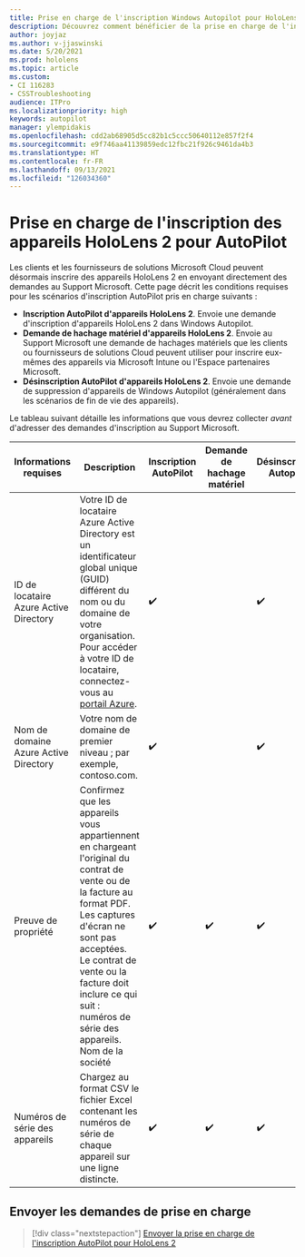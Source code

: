 ```yaml
---
title: Prise en charge de l'inscription Windows Autopilot pour HoloLens 2
description: Découvrez comment bénéficier de la prise en charge de l'inscription Autopilot sur les appareils HoloLens 2.
author: joyjaz
ms.author: v-jjaswinski
ms.date: 5/20/2021
ms.prod: hololens
ms.topic: article
ms.custom:
- CI 116283
- CSSTroubleshooting
audience: ITPro
ms.localizationpriority: high
keywords: autopilot
manager: ylempidakis
ms.openlocfilehash: cdd2ab68905d5cc82b1c5ccc50640112e857f2f4
ms.sourcegitcommit: e9f746aa41139859edc12fbc21f926c9461da4b3
ms.translationtype: HT
ms.contentlocale: fr-FR
ms.lasthandoff: 09/13/2021
ms.locfileid: "126034360"
---
```

# <a name="hololens-2-registration-support-for-autopilot"></a>Prise en charge de l'inscription des appareils HoloLens 2 pour AutoPilot

Les clients et les fournisseurs de solutions Microsoft Cloud peuvent désormais inscrire des appareils HoloLens 2 en envoyant directement des demandes au Support Microsoft. Cette page décrit les conditions requises pour les scénarios d'inscription AutoPilot pris en charge suivants :

- **Inscription AutoPilot d'appareils HoloLens 2**. Envoie une demande d'inscription d'appareils HoloLens 2 dans Windows Autopilot.
- **Demande de hachage matériel d'appareils HoloLens 2**. Envoie au Support Microsoft une demande de hachages matériels que les clients ou fournisseurs de solutions Cloud peuvent utiliser pour inscrire eux-mêmes des appareils via Microsoft Intune ou l'Espace partenaires Microsoft.
- **Désinscription AutoPilot d'appareils HoloLens 2**. Envoie une demande de suppression d'appareils de Windows Autopilot (généralement dans les scénarios de fin de vie des appareils).

Le tableau suivant détaille les informations que vous devrez collecter *avant* d'adresser des demandes d'inscription au Support Microsoft.

| Informations requises | Description | Inscription AutoPilot  | Demande de hachage matériel | Désinscription Autopilot |
------------|-------------------------------|--------------------------------------------------|------------------------------|--------------------------------|
|  ID de locataire Azure Active Directory    |    Votre ID de locataire Azure Active Directory est un identificateur global unique (GUID) différent du nom ou du domaine de votre organisation.    Pour accéder à votre ID de locataire, connectez-vous au [portail Azure](https://portal.azure.com/#blade/Microsoft_AAD_IAM/ActiveDirectoryMenuBlade/Properties).    |     ✔️                         |                              |                         ✔️                        |
|  Nom de domaine Azure Active Directory    |   Votre nom de domaine de premier niveau ; par exemple, contoso.com.    |     ✔️                         |                              |                         ✔️                        |
|  Preuve de propriété    |   Confirmez que les appareils vous appartiennent en chargeant l'original du contrat de vente ou de la facture au format PDF. Les captures d'écran ne sont pas acceptées. Le contrat de vente ou la facture doit inclure ce qui suit : numéros de série des appareils. Nom de la société     |     ✔️                         |              ✔️                |                         ✔️                        |
|  Numéros de série des appareils    |   Chargez au format CSV le fichier Excel contenant les numéros de série de chaque appareil sur une ligne distincte.     |     ✔️                         |              ✔️                |                         ✔️                        |

## <a name="submit-support-requests"></a>Envoyer les demandes de prise en charge

> [!div class="nextstepaction"]
> [Envoyer la prise en charge de l'inscription AutoPilot pour HoloLens 2](https://prod.support.services.microsoft.com/supportrequestform/0d8bf192-cab7-6d39-143d-5a17840b9f5f)
